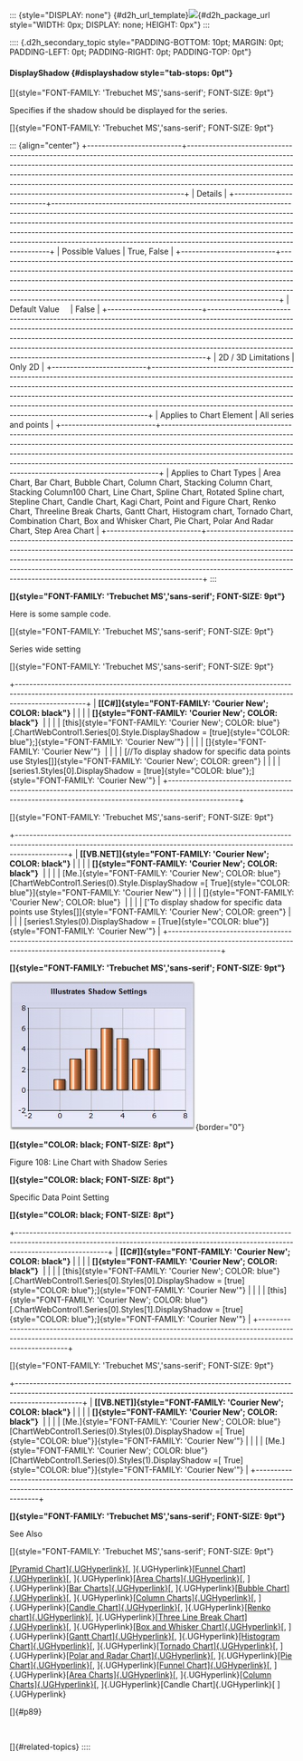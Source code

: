 ::: {style="DISPLAY: none"}
[](ms-xhelp:///?Id=d2h_url_template){#d2h_url_template}![](!package_url!){#d2h_package_url style="WIDTH: 0px; DISPLAY: none; HEIGHT: 0px"}
:::

:::: {.d2h_secondary_topic style="PADDING-BOTTOM: 10pt; MARGIN: 0pt; PADDING-LEFT: 0pt; PADDING-RIGHT: 0pt; PADDING-TOP: 0pt"}
#### DisplayShadow {#displayshadow style="tab-stops: 0pt"}

[]{style="FONT-FAMILY: 'Trebuchet MS','sans-serif'; FONT-SIZE: 9pt"} 

Specifies if the shadow should be displayed for the series.

[]{style="FONT-FAMILY: 'Trebuchet MS','sans-serif'; FONT-SIZE: 9pt"} 

::: {align="center"}
+--------------------------+-----------------------------------------------------------------------------------------------------------------------------------------------------------------------------------------------------------------------------------------------------------------------------------------------------------------------------------------------------------------------------------------------------+
| Details                                                                                                                                                                                                                                                                                                                                                                                                                        |
+--------------------------+-----------------------------------------------------------------------------------------------------------------------------------------------------------------------------------------------------------------------------------------------------------------------------------------------------------------------------------------------------------------------------------------------------+
| Possible Values          | True, False                                                                                                                                                                                                                                                                                                                                                                                         |
+--------------------------+-----------------------------------------------------------------------------------------------------------------------------------------------------------------------------------------------------------------------------------------------------------------------------------------------------------------------------------------------------------------------------------------------------+
| Default Value            | False                                                                                                                                                                                                                                                                                                                                                                                               |
+--------------------------+-----------------------------------------------------------------------------------------------------------------------------------------------------------------------------------------------------------------------------------------------------------------------------------------------------------------------------------------------------------------------------------------------------+
| 2D / 3D Limitations      | Only 2D                                                                                                                                                                                                                                                                                                                                                                                             |
+--------------------------+-----------------------------------------------------------------------------------------------------------------------------------------------------------------------------------------------------------------------------------------------------------------------------------------------------------------------------------------------------------------------------------------------------+
| Applies to Chart Element | All series and points                                                                                                                                                                                                                                                                                                                                                                               |
+--------------------------+-----------------------------------------------------------------------------------------------------------------------------------------------------------------------------------------------------------------------------------------------------------------------------------------------------------------------------------------------------------------------------------------------------+
| Applies to Chart Types   | Area Chart, Bar Chart, Bubble Chart, Column Chart, Stacking Column Chart, Stacking Column100 Chart, Line Chart, Spline Chart, Rotated Spline chart, Stepline Chart, Candle Chart, Kagi Chart, Point and Figure Chart, Renko Chart, Threeline Break Charts, Gantt Chart, Histogram chart, Tornado Chart, Combination Chart, Box and Whisker Chart, Pie Chart, Polar And Radar Chart, Step Area Chart |
+--------------------------+-----------------------------------------------------------------------------------------------------------------------------------------------------------------------------------------------------------------------------------------------------------------------------------------------------------------------------------------------------------------------------------------------------+
:::

**[]{style="FONT-FAMILY: 'Trebuchet MS','sans-serif'; FONT-SIZE: 9pt"}** 

Here is some sample code.

[]{style="FONT-FAMILY: 'Trebuchet MS','sans-serif'; FONT-SIZE: 9pt"} 

Series wide setting

[]{style="FONT-FAMILY: 'Trebuchet MS','sans-serif'; FONT-SIZE: 9pt"} 

+-------------------------------------------------------------------------------------------------------------------------------------------------------------------------------+
| **[\[C#\]]{style="FONT-FAMILY: 'Courier New'; COLOR: black"}**                                                                                                                |
|                                                                                                                                                                               |
| **[]{style="FONT-FAMILY: 'Courier New'; COLOR: black"}**                                                                                                                      |
|                                                                                                                                                                               |
| [this]{style="FONT-FAMILY: 'Courier New'; COLOR: blue"}[.ChartWebControl1.Series\[0\].Style.DisplayShadow = [true]{style="COLOR: blue"};]{style="FONT-FAMILY: 'Courier New'"} |
|                                                                                                                                                                               |
| []{style="FONT-FAMILY: 'Courier New'"}                                                                                                                                        |
|                                                                                                                                                                               |
| [//To display shadow for specific data points use Styles\[\]]{style="FONT-FAMILY: 'Courier New'; COLOR: green"}                                                               |
|                                                                                                                                                                               |
| [series1.Styles\[0\].DisplayShadow = [true]{style="COLOR: blue"};]{style="FONT-FAMILY: 'Courier New'"}                                                                        |
+-------------------------------------------------------------------------------------------------------------------------------------------------------------------------------+

[]{style="FONT-FAMILY: 'Trebuchet MS','sans-serif'; FONT-SIZE: 9pt"} 

+--------------------------------------------------------------------------------------------------------------------------------------------------------------------------+
| **[\[VB.NET\]]{style="FONT-FAMILY: 'Courier New'; COLOR: black"}**                                                                                                       |
|                                                                                                                                                                          |
| **[]{style="FONT-FAMILY: 'Courier New'; COLOR: black"}**                                                                                                                 |
|                                                                                                                                                                          |
| [Me.]{style="FONT-FAMILY: 'Courier New'; COLOR: blue"}[ChartWebControl1.Series(0).Style.DisplayShadow =[ True]{style="COLOR: blue"}]{style="FONT-FAMILY: 'Courier New'"} |
|                                                                                                                                                                          |
| []{style="FONT-FAMILY: 'Courier New'; COLOR: blue"}                                                                                                                      |
|                                                                                                                                                                          |
| [\'To display shadow for specific data points use Styles\[\]]{style="FONT-FAMILY: 'Courier New'; COLOR: green"}                                                          |
|                                                                                                                                                                          |
| [series1.Styles(0).DisplayShadow = [True]{style="COLOR: blue"}]{style="FONT-FAMILY: 'Courier New'"}                                                                      |
+--------------------------------------------------------------------------------------------------------------------------------------------------------------------------+

**[]{style="FONT-FAMILY: 'Trebuchet MS','sans-serif'; FONT-SIZE: 9pt"}** 

![](ImagesExt/image64_114.jpg){border="0"}

**[]{style="COLOR: black; FONT-SIZE: 8pt"}** 

Figure 108: Line Chart with Shadow Series

**[]{style="COLOR: black; FONT-SIZE: 8pt"}** 

Specific Data Point Setting

**[]{style="COLOR: black; FONT-SIZE: 8pt"}** 

+-------------------------------------------------------------------------------------------------------------------------------------------------------------------------------------+
| **[\[C#\]]{style="FONT-FAMILY: 'Courier New'; COLOR: black"}**                                                                                                                      |
|                                                                                                                                                                                     |
| **[]{style="FONT-FAMILY: 'Courier New'; COLOR: black"}**                                                                                                                            |
|                                                                                                                                                                                     |
| [this]{style="FONT-FAMILY: 'Courier New'; COLOR: blue"}[.ChartWebControl1.Series\[0\].Styles\[0\].DisplayShadow = [true]{style="COLOR: blue"};]{style="FONT-FAMILY: 'Courier New'"} |
|                                                                                                                                                                                     |
| [this]{style="FONT-FAMILY: 'Courier New'; COLOR: blue"}[.ChartWebControl1.Series\[0\].Styles\[1\].DisplayShadow = [true]{style="COLOR: blue"};]{style="FONT-FAMILY: 'Courier New'"} |
+-------------------------------------------------------------------------------------------------------------------------------------------------------------------------------------+

[]{style="FONT-FAMILY: 'Trebuchet MS','sans-serif'; FONT-SIZE: 9pt"} 

+------------------------------------------------------------------------------------------------------------------------------------------------------------------------------+
| **[\[VB.NET\]]{style="FONT-FAMILY: 'Courier New'; COLOR: black"}**                                                                                                           |
|                                                                                                                                                                              |
| **[]{style="FONT-FAMILY: 'Courier New'; COLOR: black"}**                                                                                                                     |
|                                                                                                                                                                              |
| [Me.]{style="FONT-FAMILY: 'Courier New'; COLOR: blue"}[ChartWebControl1.Series(0).Styles(0).DisplayShadow =[ True]{style="COLOR: blue"}]{style="FONT-FAMILY: 'Courier New'"} |
|                                                                                                                                                                              |
| [Me.]{style="FONT-FAMILY: 'Courier New'; COLOR: blue"}[ChartWebControl1.Series(0).Styles(1).DisplayShadow =[ True]{style="COLOR: blue"}]{style="FONT-FAMILY: 'Courier New'"} |
+------------------------------------------------------------------------------------------------------------------------------------------------------------------------------+

**[]{style="FONT-FAMILY: 'Trebuchet MS','sans-serif'; FONT-SIZE: 9pt"}** 

See Also

[]{style="FONT-FAMILY: 'Trebuchet MS','sans-serif'; FONT-SIZE: 9pt"} 

[[Pyramid Chart]{.UGHyperlink}](ms-xhelp:///?Id=87f1bae2-020f-4860-bfbc-7e1d60c45078)[, ]{.UGHyperlink}[[Funnel Chart]{.UGHyperlink}](ms-xhelp:///?Id=07dff027-c96d-450f-9a9b-6037f838f4da)[, ]{.UGHyperlink}[[Area Charts]{.UGHyperlink}](ms-xhelp:///?Id=f6d7bb1e-6e5a-4165-9dda-eab8aceb7e4d)[, ]{.UGHyperlink}[[Bar Charts]{.UGHyperlink}](ms-xhelp:///?Id=f561904f-bd17-40a3-a1b6-498ed5d46c43)[, ]{.UGHyperlink}[[Bubble Chart]{.UGHyperlink}](ms-xhelp:///?Id=07dff027-c96d-450f-9a9b-6037f838f4da)[, ]{.UGHyperlink}[[Column Charts]{.UGHyperlink}](ms-xhelp:///?Id=f6d7bb1e-6e5a-4165-9dda-eab8aceb7e4d)[, ]{.UGHyperlink}[[Candle Chart]{.UGHyperlink}](ms-xhelp:///?Id=f561904f-bd17-40a3-a1b6-498ed5d46c43)[, ]{.UGHyperlink}[[Renko chart]{.UGHyperlink}](ms-xhelp:///?Id=07dff027-c96d-450f-9a9b-6037f838f4da)[, ]{.UGHyperlink}[[Three Line Break Chart]{.UGHyperlink}](ms-xhelp:///?Id=f6d7bb1e-6e5a-4165-9dda-eab8aceb7e4d)[, ]{.UGHyperlink}[[Box and Whisker Chart]{.UGHyperlink}](ms-xhelp:///?Id=f561904f-bd17-40a3-a1b6-498ed5d46c43)[, ]{.UGHyperlink}[[Gantt Chart]{.UGHyperlink}](ms-xhelp:///?Id=07dff027-c96d-450f-9a9b-6037f838f4da)[, ]{.UGHyperlink}[[Histogram Chart]{.UGHyperlink}](ms-xhelp:///?Id=07dff027-c96d-450f-9a9b-6037f838f4da)[, ]{.UGHyperlink}[[Tornado Chart]{.UGHyperlink}](ms-xhelp:///?Id=07dff027-c96d-450f-9a9b-6037f838f4da)[, ]{.UGHyperlink}[[Polar and Radar Chart]{.UGHyperlink}](ms-xhelp:///?Id=07dff027-c96d-450f-9a9b-6037f838f4da)[, ]{.UGHyperlink}[[Pie Chart]{.UGHyperlink}](ms-xhelp:///?Id=07dff027-c96d-450f-9a9b-6037f838f4da)[, ]{.UGHyperlink}[[Funnel Chart]{.UGHyperlink}](ms-xhelp:///?Id=f6d7bb1e-6e5a-4165-9dda-eab8aceb7e4d)[, ]{.UGHyperlink}[[Area Charts]{.UGHyperlink}](ms-xhelp:///?Id=f561904f-bd17-40a3-a1b6-498ed5d46c43)[, ]{.UGHyperlink}[[Column Charts]{.UGHyperlink}](ms-xhelp:///?Id=87f1bae2-020f-4860-bfbc-7e1d60c45078)[, ]{.UGHyperlink}[Candle Chart]{.UGHyperlink}[ ]{.UGHyperlink}

[]{#p89} 

 

[]{#related-topics}
::::
